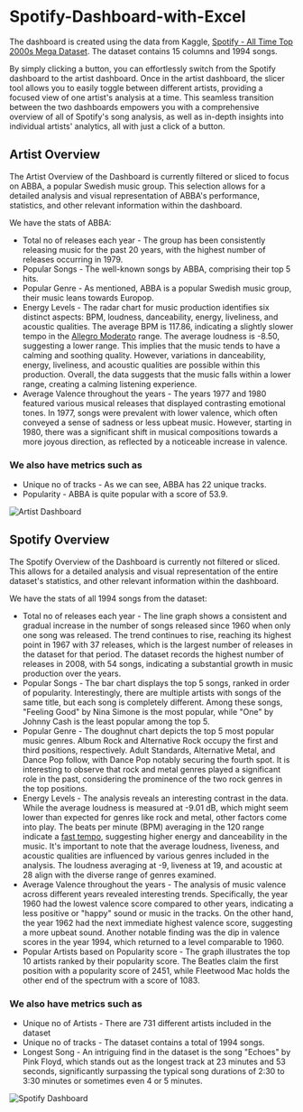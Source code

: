 # Spotify-Dashboard-with-Excel

The dashboard is created using the data from Kaggle, [Spotify - All Time Top 2000s Mega Dataset](https://www.kaggle.com/datasets/iamsumat/spotify-top-2000s-mega-dataset). The dataset contains 15 columns and 1994 songs. 

By simply clicking a button, you can effortlessly switch from the Spotify dashboard to the artist dashboard. Once in the artist dashboard, the slicer tool allows you to easily toggle between different artists, providing a focused view of one artist's analysis at a time. This seamless transition between the two dashboards empowers you with a comprehensive overview of all of Spotify's song analysis, as well as in-depth insights into individual artists' analytics, all with just a click of a button. 

## Artist Overview
The Artist Overview of the Dashboard is currently filtered or sliced to focus on ABBA, a popular Swedish music group. This selection allows for a detailed analysis and visual representation of ABBA's performance, statistics, and other relevant information within the dashboard.

We have the stats of ABBA: 
- Total no of releases each year - The group has been consistently releasing music for the past 20 years, with the highest number of releases occurring in 1979.
- Popular Songs - The well-known songs by ABBA, comprising their top 5 hits.
- Popular Genre - As mentioned, ABBA is a popular Swedish music group, their music leans towards Europop.
- Energy Levels - The radar chart for music production identifies six distinct aspects: BPM, loudness, danceability, energy, liveliness, and acoustic qualities. The average BPM is 117.86, indicating a slightly slower tempo in the [Allegro Moderato](https://www.tonegym.co/blog/item?id=what-is-tempo#:~:text=What%20Is%20Beats%20Per%20Minute%20(BPM)%3F) range. The average loudness is -8.50, suggesting a lower range. This implies that the music tends to have a calming and soothing quality. However, variations in danceability, energy, liveliness, and acoustic qualities are possible within this production. Overall, the data suggests that the music falls within a lower range, creating a calming listening experience.
- Average Valence throughout the years - The years 1977 and 1980 featured various musical releases that displayed contrasting emotional tones. In 1977, songs were prevalent with lower valence, which often conveyed a sense of sadness or less upbeat music. However, starting in 1980, there was a significant shift in musical compositions towards a more joyous direction, as reflected by a noticeable increase in valence.

### We also have metrics such as 
- Unique no of tracks - As we can see, ABBA has 22 unique tracks.
- Popularity - ABBA is quite popular with a score of 53.9.

![Artist Dashboard](https://github.com/karlyndiary/Spotify-Excel-Dashboard/assets/116041695/79da92a2-415a-47e7-89d2-569b39749b60)

## Spotify Overview
The Spotify Overview of the Dashboard is currently not filtered or sliced. This allows for a detailed analysis and visual representation of the entire dataset's statistics, and other relevant information within the dashboard.

We have the stats of all 1994 songs from the dataset:
- Total no of releases each year - The line graph shows a consistent and gradual increase in the number of songs released since 1960 when only one song was released. The trend continues to rise, reaching its highest point in 1967 with 37 releases, which is the largest number of releases in the dataset for that period. The dataset records the highest number of releases in 2008, with 54 songs, indicating a substantial growth in music production over the years.
- Popular Songs - The bar chart displays the top 5 songs, ranked in order of popularity. Interestingly, there are multiple artists with songs of the same title, but each song is completely different. Among these songs, "Feeling Good" by Nina Simone is the most popular, while "One" by Johnny Cash is the least popular among the top 5.
- Popular Genre - The doughnut chart depicts the top 5 most popular music genres. Album Rock and Alternative Rock occupy the first and third positions, respectively. Adult Standards, Alternative Metal, and Dance Pop follow, with Dance Pop notably securing the fourth spot. It is interesting to observe that rock and metal genres played a significant role in the past, considering the prominence of the two rock genres in the top positions.
- Energy Levels - The analysis reveals an interesting contrast in the data. While the average loudness is measured at -9.01 dB, which might seem lower than expected for genres like rock and metal, other factors come into play. The beats per minute (BPM) averaging in the 120 range indicate a [fast tempo](https://www.tonegym.co/blog/item?id=what-is-tempo), suggesting higher energy and danceability in the music. It's important to note that the average loudness, liveness, and acoustic qualities are influenced by various genres included in the analysis. The loudness averaging at -9, liveness at 19, and acoustic at 28 align with the diverse range of genres examined.
- Average Valence throughout the years - The analysis of music valence across different years revealed interesting trends. Specifically, the year 1960 had the lowest valence score compared to other years, indicating a less positive or "happy" sound or music in the tracks. On the other hand, the year 1962 had the next immediate highest valence score, suggesting a more upbeat sound. Another notable finding was the dip in valence scores in the year 1994, which returned to a level comparable to 1960. 
- Popular Artists based on Popularity score - The graph illustrates the top 10 artists ranked by their popularity score. The Beatles claim the first position with a popularity score of 2451, while Fleetwood Mac holds the other end of the spectrum with a score of 1083.

### We also have metrics such as 
- Unique no of Artists - There are 731 different artists included in the dataset
- Unique no of tracks - The dataset contains a total of 1994 songs.
- Longest Song - An intriguing find in the dataset is the song "Echoes" by Pink Floyd, which stands out as the longest track at 23 minutes and 53 seconds, significantly surpassing the typical song durations of 2:30 to 3:30 minutes or sometimes even 4 or 5 minutes.

![Spotify Dashboard](https://github.com/karlyndiary/Spotify-Excel-Dashboard/assets/116041695/5d109fca-63dc-44d8-9658-45ec8c93e8fe)
